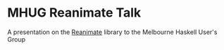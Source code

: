 # MHUG Reanimate Talk

A presentation on the [Reanimate](https://reanimate.github.io) library to the
Melbourne Haskell User's Group
